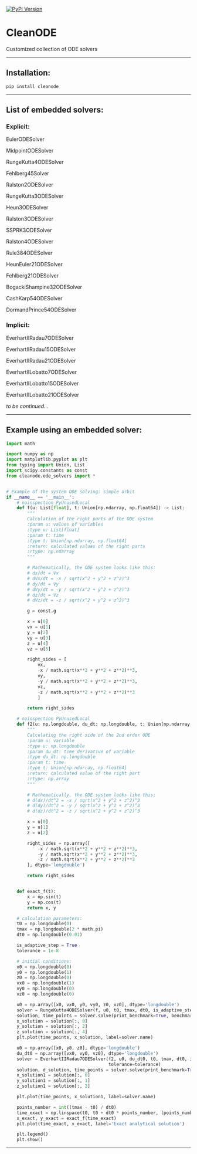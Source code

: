 [![PyPi Version](https://img.shields.io/pypi/v/cleanode.svg?style=flat-square)](https://pypi.org/project/cleanode)

# CleanODE
Сustomized collection of ODE solvers

____
## Installation:
```
pip install cleanode
```
____

## List of embedded solvers:

### Explicit:
EulerODESolver

MidpointODESolver

RungeKutta4ODESolver

Fehlberg45Solver

Ralston2ODESolver

RungeKutta3ODESolver

Heun3ODESolver

Ralston3ODESolver

SSPRK3ODESolver

Ralston4ODESolver

Rule384ODESolver

HeunEuler21ODESolver

Fehlberg21ODESolver

BogackiShampine32ODESolver

CashKarp54ODESolver

DormandPrince54ODESolver

### Implicit:

EverhartIIRadau7ODESolver

EverhartIIRadau15ODESolver

EverhartIIRadau21ODESolver

EverhartIILobatto7ODESolver

EverhartIILobatto15ODESolver

EverhartIILobatto21ODESolver

*to be continued...* 

____
## Example using an embedded solver:

```python
import math

import numpy as np
import matplotlib.pyplot as plt
from typing import Union, List
import scipy.constants as const
from cleanode.ode_solvers import *


# Example of the system ODE solving: simple orbit
if __name__ == '__main__':
    # noinspection PyUnusedLocal
    def f(u: List[float], t: Union[np.ndarray, np.float64]) -> List:
        """
        Calculation of the right parts of the ODE system
        :param u: values of variables
        :type u: List[float]
        :param t: time
        :type t: Union[np.ndarray, np.float64]
        :return: calculated values of the right parts
        :rtype: np.ndarray
        """

        # Mathematically, the ODE system looks like this:
        # dx/dt = Vx
        # dVx/dt = -x / sqrt(x^2 + y^2 + z^2)^3
        # dy/dt = Vy
        # dVy/dt = -y / sqrt(x^2 + y^2 + z^2)^3
        # dz/dt = Vz
        # dVz/dt = -z / sqrt(x^2 + y^2 + z^2)^3

        g = const.g

        x = u[0]
        vx = u[1]
        y = u[2]
        vy = u[3]
        z = u[4]
        vz = u[5]

        right_sides = [
            vx,
            -x / math.sqrt(x**2 + y**2 + z**2)**3,
            vy,
            -y / math.sqrt(x**2 + y**2 + z**2)**3,
            vz,
            -z / math.sqrt(x**2 + y**2 + z**2)**3
            ]

        return right_sides

    # noinspection PyUnusedLocal
    def f2(u: np.longdouble, du_dt: np.longdouble, t: Union[np.ndarray, np.longdouble]) -> np.array:
        """
        Calculating the right side of the 2nd order ODE
        :param u: variable
        :type u: np.longdouble
        :param du_dt: time derivative of variable
        :type du_dt: np.longdouble
        :param t: time
        :type t: Union[np.ndarray, np.float64]
        :return: calculated value of the right part
        :rtype: np.array
        """

        # Mathematically, the ODE system looks like this:
        # d(dx)/dt^2 = -x / sqrt(x^2 + y^2 + z^2)^3
        # d(dy)/dt^2 = -y / sqrt(x^2 + y^2 + z^2)^3
        # d(dz)/dt^2 = -z / sqrt(x^2 + y^2 + z^2)^3

        x = u[0]
        y = u[1]
        z = u[2]

        right_sides = np.array([
            -x / math.sqrt(x**2 + y**2 + z**2)**3,
            -y / math.sqrt(x**2 + y**2 + z**2)**3,
            -z / math.sqrt(x**2 + y**2 + z**2)**3
        ], dtype='longdouble')

        return right_sides


    def exact_f(t):
        x = np.sin(t)
        y = np.cos(t)
        return x, y

    # calculation parameters:
    t0 = np.longdouble(0)
    tmax = np.longdouble(2 * math.pi)
    dt0 = np.longdouble(0.01)

    is_adaptive_step = True
    tolerance = 1e-8

    # initial conditions:
    x0 = np.longdouble(0)
    y0 = np.longdouble(1)
    z0 = np.longdouble(0)
    vx0 = np.longdouble(1)
    vy0 = np.longdouble(0)
    vz0 = np.longdouble(0)

    u0 = np.array([x0, vx0, y0, vy0, z0, vz0], dtype='longdouble')
    solver = RungeKutta4ODESolver(f, u0, t0, tmax, dt0, is_adaptive_step=is_adaptive_step, tolerance=tolerance)
    solution, time_points = solver.solve(print_benchmark=True, benchmark_name=solver.name)
    x_solution = solution[:, 0]
    y_solution = solution[:, 2]
    z_solution = solution[:, 4]
    plt.plot(time_points, x_solution, label=solver.name)

    u0 = np.array([x0, y0, z0], dtype='longdouble')
    du_dt0 = np.array([vx0, vy0, vz0], dtype='longdouble')
    solver = EverhartIIRadau7ODESolver(f2, u0, du_dt0, t0, tmax, dt0, is_adaptive_step=is_adaptive_step,
                                       tolerance=tolerance)
    solution, d_solution, time_points = solver.solve(print_benchmark=True, benchmark_name=solver.name)
    x_solution1 = solution[:, 0]
    y_solution1 = solution[:, 1]
    z_solution1 = solution[:, 2]

    plt.plot(time_points, x_solution1, label=solver.name)

    points_number = int((tmax - t0) / dt0)
    time_exact = np.linspace(t0, t0 + dt0 * points_number, (points_number + 1) * 10)
    x_exact, y_exact = exact_f(time_exact)
    plt.plot(time_exact, x_exact, label='Exact analytical solution')

    plt.legend()
    plt.show()
```
____
